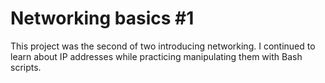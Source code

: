 # Networking basics #1

This project was the second of two introducing networking. I continued to learn
about IP addresses while practicing manipulating them with Bash scripts.